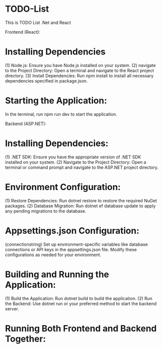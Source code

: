 # TODO-List
 This is TODO List .Net and React


Frontend (React):

# Installing Dependencies
(1) Node.js: Ensure you have Node.js installed on your system.
(2) navigate to the Project Directory: Open a terminal and navigate to the React project directory.
(3) Install Dependencies: Run npm install to install all necessary dependencies specified in package.json.

# Starting the Application:
In the terminal, run npm run dev to start the application.


Backend (ASP.NET):

# Installing Dependencies:

(1) .NET SDK: Ensure you have the appropriate version of .NET SDK installed on your system.
(2) Navigate to the Project Directory: Open a terminal or command prompt and navigate to the ASP.NET project directory.

# Environment Configuration:

(1) Restore Dependencies: Run dotnet restore to restore the required NuGet packages.
(2) Database Migration: Run dotnet ef database update to apply any pending migrations to the database.

# Appsettings.json Configuration: 

(connectionstring) Set up environment-specific variables like database connections or API keys in the appsettings.json file. Modify these configurations as needed for your environment.

# Building and Running the Application:

(1) Build the Application: Run dotnet build to build the application.
(2) Run the Backend: Use dotnet run or your preferred method to start the backend server.

# Running Both Frontend and Backend Together: